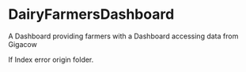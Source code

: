 # DairyFarmersDashboard
A Dashboard providing farmers with a Dashboard accessing data from Gigacow


If Index error origin folder.
